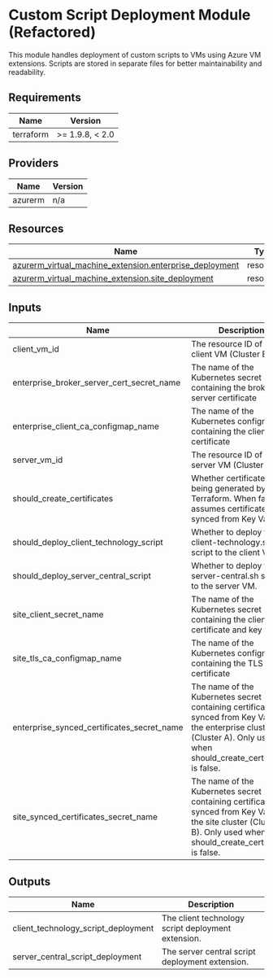 <!-- BEGIN_TF_DOCS -->
<!-- markdown-table-prettify-ignore-start -->
# Custom Script Deployment Module (Refactored)

This module handles deployment of custom scripts to VMs using Azure VM extensions.
Scripts are stored in separate files for better maintainability and readability.

## Requirements

| Name | Version |
|------|---------|
| terraform | >= 1.9.8, < 2.0 |

## Providers

| Name | Version |
|------|---------|
| azurerm | n/a |

## Resources

| Name | Type |
|------|------|
| [azurerm_virtual_machine_extension.enterprise_deployment](https://registry.terraform.io/providers/hashicorp/azurerm/latest/docs/resources/virtual_machine_extension) | resource |
| [azurerm_virtual_machine_extension.site_deployment](https://registry.terraform.io/providers/hashicorp/azurerm/latest/docs/resources/virtual_machine_extension) | resource |

## Inputs

| Name | Description | Type | Default | Required |
|------|-------------|------|---------|:--------:|
| client\_vm\_id | The resource ID of the client VM (Cluster B). | `string` | n/a | yes |
| enterprise\_broker\_server\_cert\_secret\_name | The name of the Kubernetes secret containing the broker server certificate | `string` | n/a | yes |
| enterprise\_client\_ca\_configmap\_name | The name of the Kubernetes configmap containing the client CA certificate | `string` | n/a | yes |
| server\_vm\_id | The resource ID of the server VM (Cluster A). | `string` | n/a | yes |
| should\_create\_certificates | Whether certificates are being generated by Terraform. When false, assumes certificates are synced from Key Vault. | `bool` | n/a | yes |
| should\_deploy\_client\_technology\_script | Whether to deploy the client-technology.sh script to the client VM. | `bool` | n/a | yes |
| should\_deploy\_server\_central\_script | Whether to deploy the server-central.sh script to the server VM. | `bool` | n/a | yes |
| site\_client\_secret\_name | The name of the Kubernetes secret containing the client certificate and key | `string` | n/a | yes |
| site\_tls\_ca\_configmap\_name | The name of the Kubernetes configmap containing the TLS CA certificate | `string` | n/a | yes |
| enterprise\_synced\_certificates\_secret\_name | The name of the Kubernetes secret containing certificates synced from Key Vault for the enterprise cluster (Cluster A). Only used when should\_create\_certificates is false. | `string` | `"certificates-sync-a"` | no |
| site\_synced\_certificates\_secret\_name | The name of the Kubernetes secret containing certificates synced from Key Vault for the site cluster (Cluster B). Only used when should\_create\_certificates is false. | `string` | `"certificates-sync-b"` | no |

## Outputs

| Name | Description |
|------|-------------|
| client\_technology\_script\_deployment | The client technology script deployment extension. |
| server\_central\_script\_deployment | The server central script deployment extension. |
<!-- markdown-table-prettify-ignore-end -->
<!-- END_TF_DOCS -->
